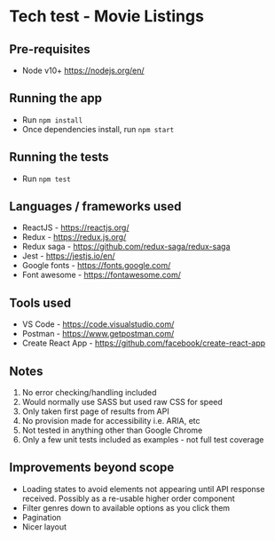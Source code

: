 # Tech test - Movie Listings

## Pre-requisites
* Node v10+ https://nodejs.org/en/

## Running the app
* Run `npm install`
* Once dependencies install, run `npm start`

## Running the tests
* Run `npm test`

## Languages / frameworks used
* ReactJS - https://reactjs.org/
* Redux - https://redux.js.org/
* Redux saga - https://github.com/redux-saga/redux-saga
* Jest - https://jestjs.io/en/
* Google fonts - https://fonts.google.com/
* Font awesome - https://fontawesome.com/

## Tools used
* VS Code - https://code.visualstudio.com/
* Postman - https://www.getpostman.com/
* Create React App - https://github.com/facebook/create-react-app

## Notes
1. No error checking/handling included
2. Would normally use SASS but used raw CSS for speed
3. Only taken first page of results from API
4. No provision made for accessibility i.e. ARIA, etc
5. Not tested in anything other than Google Chrome
6. Only a few unit tests included as examples - not full test coverage

## Improvements beyond scope
* Loading states to avoid elements not appearing until API response received. Possibly as a re-usable higher order component
* Filter genres down to available options as you click them
* Pagination
* Nicer layout
